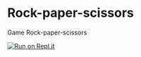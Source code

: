 # Rock-paper-scissors
Game Rock-paper-scissors

<a href="https://replit.com/@chiefmarketing/Rock-paper-scissors" rel="nofollow" target="_blank"><img src="https://camo.githubusercontent.com/4a23bca4dd49bf878aa129123b126ee68ddea8ad9bc77d58ff4a5eff5858aa6b/68747470733a2f2f7265706c2e69742f62616467652f6769746875622f746565307a65642f4b6e69676874734f665665616e6f72" alt="Run on Repl.it" data-canonical-src="https://repl.it/badge/github/tee0zed/KnightsOfVeanor" style="max-width: 100%;"></a>
